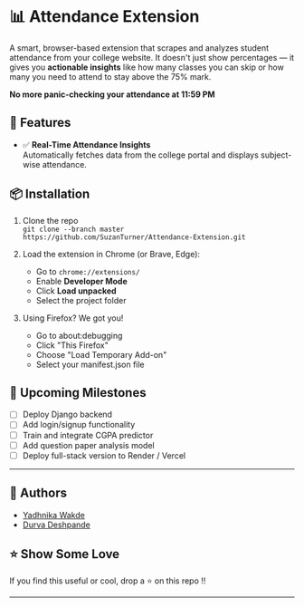 # 📊 Attendance Extension

A smart, browser-based extension that scrapes and analyzes student attendance from your college website. It doesn't just show percentages — it gives you **actionable insights** like how many classes you can skip or how many you need to attend to stay above the 75% mark.

**No more panic-checking your attendance at 11:59 PM**

## 🚀 Features

- ✅ **Real-Time Attendance Insights**  
  Automatically fetches data from the college portal and displays subject-wise attendance.


## 📦 Installation

1. Clone the repo  
   `git clone --branch master https://github.com/SuzanTurner/Attendance-Extension.git`

2. Load the extension in Chrome (or Brave, Edge):
   - Go to `chrome://extensions/`
   - Enable **Developer Mode**
   - Click **Load unpacked**
   - Select the project folder
     
3. Using Firefox? We got you!
   - Go to about:debugging
   - Click "This Firefox"
   - Choose "Load Temporary Add-on"
   - Select your manifest.json file

## 🎯 Upcoming Milestones

- [ ] Deploy Django backend
- [ ] Add login/signup functionality
- [ ] Train and integrate CGPA predictor
- [ ] Add question paper analysis model
- [ ] Deploy full-stack version to Render / Vercel

---

## 🙌 Authors

- [Yadhnika Wakde](https://github.com/SuzanTurner)
- [Durva Deshpande](https://github.com/durva7px)

## ⭐ Show Some Love

If you find this useful or cool, drop a ⭐ on this repo !!

---
